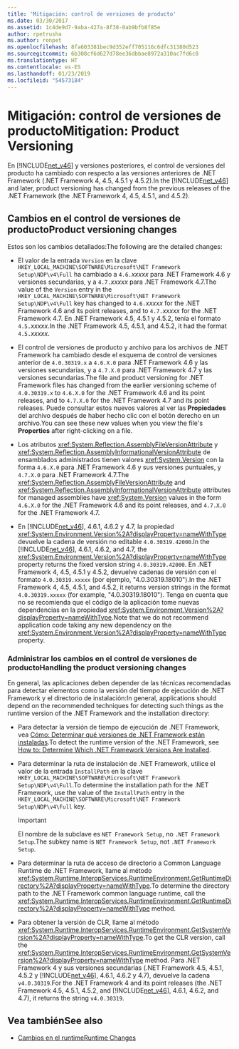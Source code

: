 ```yaml
---
title: 'Mitigación: control de versiones de producto'
ms.date: 03/30/2017
ms.assetid: 1c4de9d7-9aba-427a-8f38-0ab9bfb8f85e
author: rpetrusha
ms.author: ronpet
ms.openlocfilehash: 8fa603381bec9d352eff705116c6dfc31380d523
ms.sourcegitcommit: 6b308cf6d627d78ee36dbbae8972a310ac7fd6c8
ms.translationtype: HT
ms.contentlocale: es-ES
ms.lasthandoff: 01/23/2019
ms.locfileid: "54573184"
---
```

# <a name="mitigation-product-versioning"></a><span data-ttu-id="037b2-102">Mitigación: control de versiones de producto</span><span class="sxs-lookup"><span data-stu-id="037b2-102">Mitigation: Product Versioning</span></span>
<span data-ttu-id="037b2-103">En [!INCLUDE[net_v46](../../../includes/net-v46-md.md)] y versiones posteriores, el control de versiones del producto ha cambiado con respecto a las versiones anteriores de .NET Framework (.NET Framework 4, 4.5, 4.5.1 y 4.5.2).</span><span class="sxs-lookup"><span data-stu-id="037b2-103">In the [!INCLUDE[net_v46](../../../includes/net-v46-md.md)] and later, product versioning has changed from the previous releases of the .NET Framework (the .NET Framework 4, 4.5, 4.5.1, and 4.5.2).</span></span>  
  
## <a name="product-versioning-changes"></a><span data-ttu-id="037b2-104">Cambios en el control de versiones de producto</span><span class="sxs-lookup"><span data-stu-id="037b2-104">Product versioning changes</span></span>  
 <span data-ttu-id="037b2-105">Estos son los cambios detallados:</span><span class="sxs-lookup"><span data-stu-id="037b2-105">The following are the detailed changes:</span></span>  
  
-   <span data-ttu-id="037b2-106">El valor de la entrada `Version` en la clave `HKEY_LOCAL_MACHINE\SOFTWARE\Microsoft\NET Framework Setup\NDP\v4\Full` ha cambiado a `4.6.`*xxxxx* para .NET Framework 4.6 y versiones secundarias, y a `4.7.`*xxxxx* para .NET Framework 4.7.</span><span class="sxs-lookup"><span data-stu-id="037b2-106">The value of the `Version` entry in the `HKEY_LOCAL_MACHINE\SOFTWARE\Microsoft\NET Framework Setup\NDP\v4\Full` key has changed to `4.6.`*xxxxx* for the .NET Framework 4.6 and its point releases, and to `4.7.`*xxxxx* for the .NET Framework 4.7.</span></span> <span data-ttu-id="037b2-107">En .NET Framework 4.5, 4.5.1 y 4.5.2, tenía el formato `4.5.`*xxxxx*.</span><span class="sxs-lookup"><span data-stu-id="037b2-107">In the .NET Framework 4.5, 4.5.1, and 4.5.2, it had the format `4.5.`*xxxxx*.</span></span>  
  
-   <span data-ttu-id="037b2-108">El control de versiones de producto y archivo para los archivos de .NET Framework ha cambiado desde el esquema de control de versiones anterior de `4.0.30319.x` a `4.6.X.0` para .NET Framework 4.6 y las versiones secundarias, y a `4.7.X.0` para .NET Framework 4.7 y las versiones secundarias.</span><span class="sxs-lookup"><span data-stu-id="037b2-108">The file and product versioning for .NET Framework files has changed from the earlier versioning scheme of `4.0.30319.x` to `4.6.X.0` for the .NET Framework 4.6 and its point releases, and to `4.7.X.0` for the .NET Framework 4.7 and its point releases.</span></span> <span data-ttu-id="037b2-109">Puede consultar estos nuevos valores al ver las **Propiedades** del archivo después de haber hecho clic con el botón derecho en un archivo.</span><span class="sxs-lookup"><span data-stu-id="037b2-109">You can see these new values when you view the file's **Properties** after right-clicking on a file.</span></span>  
  
-   <span data-ttu-id="037b2-110">Los atributos <xref:System.Reflection.AssemblyFileVersionAttribute> y <xref:System.Reflection.AssemblyInformationalVersionAttribute> de ensamblados administrados tienen valores <xref:System.Version> con la forma `4.6.X.0` para .NET Framework 4.6 y sus versiones puntuales, y `4.7.X.0` para .NET Framework 4.7.</span><span class="sxs-lookup"><span data-stu-id="037b2-110">The <xref:System.Reflection.AssemblyFileVersionAttribute> and <xref:System.Reflection.AssemblyInformationalVersionAttribute> attributes for managed assemblies have <xref:System.Version> values in the form `4.6.X.0` for the .NET Framework 4.6 and its point releases, and `4.7.X.0` for the .NET Framework 4.7.</span></span>  
  
-   <span data-ttu-id="037b2-111">En [!INCLUDE[net_v46](../../../includes/net-v46-md.md)], 4.6.1, 4.6.2 y 4.7, la propiedad <xref:System.Environment.Version%2A?displayProperty=nameWithType> devuelve la cadena de versión no editable `4.0.30319.42000`.</span><span class="sxs-lookup"><span data-stu-id="037b2-111">In the [!INCLUDE[net_v46](../../../includes/net-v46-md.md)], 4.6.1, 4.6.2, and 4.7, the <xref:System.Environment.Version%2A?displayProperty=nameWithType> property returns the fixed version string `4.0.30319.42000`.</span></span> <span data-ttu-id="037b2-112">En .NET Framework 4, 4.5, 4.5.1 y 4.5.2, devuelve cadenas de versión con el formato `4.0.30319.xxxxx` (por ejemplo, "4.0.30319.18010").</span><span class="sxs-lookup"><span data-stu-id="037b2-112">In the .NET Framework 4, 4.5, 4.5.1, and 4.5.2, it returns version strings in the format `4.0.30319.xxxxx` (for example, "4.0.30319.18010").</span></span> <span data-ttu-id="037b2-113">Tenga en cuenta que no se recomienda que el código de la aplicación tome nuevas dependencias en la propiedad <xref:System.Environment.Version%2A?displayProperty=nameWithType>.</span><span class="sxs-lookup"><span data-stu-id="037b2-113">Note that we do not recommend application code taking any new dependency on the <xref:System.Environment.Version%2A?displayProperty=nameWithType> property.</span></span>  
  
### <a name="handling-the-product-versioning-changes"></a><span data-ttu-id="037b2-114">Administrar los cambios en el control de versiones de producto</span><span class="sxs-lookup"><span data-stu-id="037b2-114">Handling the product versioning changes</span></span>  
 <span data-ttu-id="037b2-115">En general, las aplicaciones deben depender de las técnicas recomendadas para detectar elementos como la versión del tiempo de ejecución de .NET Framework y el directorio de instalación:</span><span class="sxs-lookup"><span data-stu-id="037b2-115">In general, applications should depend on the recommended techniques for detecting such things as the runtime version of the .NET Framework and the installation directory:</span></span>  
  
-   <span data-ttu-id="037b2-116">Para detectar la versión de tiempo de ejecución de .NET Framework, vea [Cómo: Determinar qué versiones de .NET Framework están instaladas](../../../docs/framework/migration-guide/how-to-determine-which-versions-are-installed.md).</span><span class="sxs-lookup"><span data-stu-id="037b2-116">To detect the runtime version of the .NET Framework, see [How to: Determine Which .NET Framework Versions Are Installed](../../../docs/framework/migration-guide/how-to-determine-which-versions-are-installed.md).</span></span>  
  
-   <span data-ttu-id="037b2-117">Para determinar la ruta de instalación de .NET Framework, utilice el valor de la entrada `InstallPath` en la clave `HKEY_LOCAL_MACHINE\SOFTWARE\Microsoft\NET Framework Setup\NDP\v4\Full`.</span><span class="sxs-lookup"><span data-stu-id="037b2-117">To determine the installation path for the .NET Framework, use the value of the `InstallPath` entry in the `HKEY_LOCAL_MACHINE\SOFTWARE\Microsoft\NET Framework Setup\NDP\v4\Full` key.</span></span>  
  
    > [!IMPORTANT]
    >  <span data-ttu-id="037b2-118">El nombre de la subclave es `NET Framework Setup`, no `.NET Framework Setup`.</span><span class="sxs-lookup"><span data-stu-id="037b2-118">The subkey name is `NET Framework Setup`, not `.NET Framework Setup`.</span></span>  
  
-   <span data-ttu-id="037b2-119">Para determinar la ruta de acceso de directorio a Common Language Runtime de .NET Framework, llame al método <xref:System.Runtime.InteropServices.RuntimeEnvironment.GetRuntimeDirectory%2A?displayProperty=nameWithType>.</span><span class="sxs-lookup"><span data-stu-id="037b2-119">To determine the directory path to the .NET Framework common language runtime, call the <xref:System.Runtime.InteropServices.RuntimeEnvironment.GetRuntimeDirectory%2A?displayProperty=nameWithType> method.</span></span>  
  
-   <span data-ttu-id="037b2-120">Para obtener la versión de CLR, llame al método <xref:System.Runtime.InteropServices.RuntimeEnvironment.GetSystemVersion%2A?displayProperty=nameWithType>.</span><span class="sxs-lookup"><span data-stu-id="037b2-120">To get the CLR version, call the <xref:System.Runtime.InteropServices.RuntimeEnvironment.GetSystemVersion%2A?displayProperty=nameWithType> method.</span></span>   <span data-ttu-id="037b2-121">Para .NET Framework 4 y sus versiones secundarias (.NET Framework 4.5, 4.5.1, 4.5.2 y [!INCLUDE[net_v46](../../../includes/net-v46-md.md)], 4.6.1, 4.6.2 y 4.7), devuelve la cadena `v4.0.30319`.</span><span class="sxs-lookup"><span data-stu-id="037b2-121">For the .NET Framework 4 and its point releases (the .NET Framework 4.5, 4.5.1, 4.5.2, and [!INCLUDE[net_v46](../../../includes/net-v46-md.md)], 4.6.1, 4.6.2, and 4.7), it returns the string `v4.0.30319`.</span></span>  
  
## <a name="see-also"></a><span data-ttu-id="037b2-122">Vea también</span><span class="sxs-lookup"><span data-stu-id="037b2-122">See also</span></span>
- [<span data-ttu-id="037b2-123">Cambios en el runtime</span><span class="sxs-lookup"><span data-stu-id="037b2-123">Runtime Changes</span></span>](../../../docs/framework/migration-guide/runtime-changes-in-the-net-framework-4-6.md)


